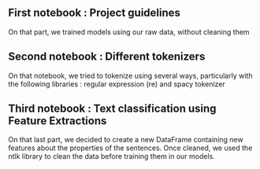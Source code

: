 ## First notebook : Project guidelines
On that part, we trained models using our raw data, without cleaning them
## Second notebook : Different tokenizers
On that notebook, we tried to tokenize using several ways, particularly with the following libraries : regular expression (re) and spacy tokenizer
## Third notebook : Text classification using Feature Extractions
On that last part, we decided to create a new DataFrame containing new features about the properties of the sentences. Once cleaned, we used the ntlk library to clean the data before training them in our models.
